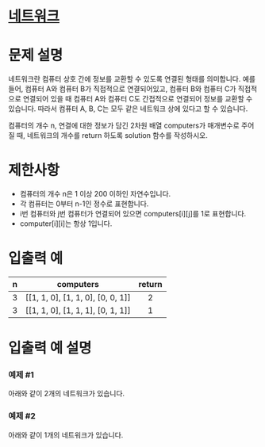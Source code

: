 # [네트워크](https://programmers.co.kr/learn/courses/30/lessons/43162)

# 문제 설명
네트워크란 컴퓨터 상호 간에 정보를 교환할 수 있도록 연결된 형태를 의미합니다. 예를 들어, 컴퓨터 A와 컴퓨터 B가 직접적으로 연결되어있고, 컴퓨터 B와 컴퓨터 C가 직접적으로 연결되어 있을 때 컴퓨터 A와 컴퓨터 C도 간접적으로 연결되어 정보를 교환할 수 있습니다. 따라서 컴퓨터 A, B, C는 모두 같은 네트워크 상에 있다고 할 수 있습니다.

컴퓨터의 개수 n, 연결에 대한 정보가 담긴 2차원 배열 computers가 매개변수로 주어질 때, 네트워크의 개수를 return 하도록 solution 함수를 작성하시오.

# 제한사항
- 컴퓨터의 개수 n은 1 이상 200 이하인 자연수입니다.
- 각 컴퓨터는 0부터 n-1인 정수로 표현합니다.
- i번 컴퓨터와 j번 컴퓨터가 연결되어 있으면 computers[i][j]를 1로 표현합니다.
- computer[i][i]는 항상 1입니다.

# 입출력 예
n	|             computers              |	return
:---:|:----------------------------------:|:---:
3	| [[1, 1, 0], [1, 1, 0], [0, 0, 1]]  |	2
3	| [[1, 1, 0], [1, 1, 1], [0, 1, 1]]	 |1

# 입출력 예 설명
### 예제 #1
아래와 같이 2개의 네트워크가 있습니다.

### 예제 #2
아래와 같이 1개의 네트워크가 있습니다.

